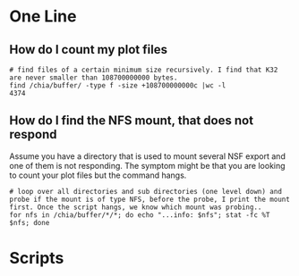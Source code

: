 # One Line
## How do I count my plot files
```
# find files of a certain minimum size recursively. I find that K32 are never smaller than 108700000000 bytes.
find /chia/buffer/ -type f -size +108700000000c |wc -l
4374
```
## How do I find the NFS mount, that does not respond
Assume you have a directory that is used to mount several NSF export and one of them is not responding. The symptom might be that you are looking to count your plot files but the command hangs.
```
# loop over all directories and sub directories (one level down) and probe if the mount is of type NFS, before the probe, I print the mount first. Once the script hangs, we know which mount was probing..
for nfs in /chia/buffer/*/*; do echo "...info: $nfs"; stat -fc %T $nfs; done
```
# Scripts
